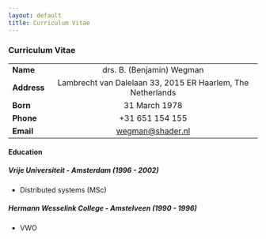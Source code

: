 ```yaml
---
layout: default
title: Curriculum Vitae
---
```


### Curriculum Vitae

|         |    |
| ------------- |:-------------:|
| **Name**    | drs. B. (Benjamin) Wegman | 
| **Address** | Lambrecht van Dalelaan 33, 2015 ER Haarlem, The Netherlands | 
| **Born**    | 31 March 1978 | 
| **Phone**   | +31 651 154 155 | 
| **Email**   | wegman@shader.nl | 

#### Education

##### Vrije Universiteit - Amsterdam (1996 - 2002)
* Distributed systems (MSc)

##### Hermann Wesselink College - Amstelveen (1990 - 1996)
* VWO
